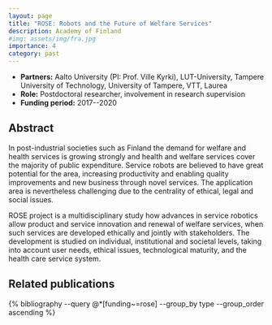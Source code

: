 ```yaml
---
layout: page
title: "ROSE: Robots and the Future of Welfare Services"
description: Academy of Finland
#img: assets/img/fra.jpg
importance: 4
category: past
---
```


- **Partners:** Aalto University (PI: Prof. Ville Kyrki), LUT-University,
  Tampere University of Technology, University of Tampere, VTT, Laurea
- **Role:** Postdoctoral researcher, involvement in research supervision
- **Funding period:** 2017--2020

## Abstract

In post-industrial societies such as Finland the demand for welfare and health
services is growing strongly and health and welfare services cover the majority
of public expenditure. Service robots are believed to have great potential for
the area, increasing productivity and enabling quality improvements and new
business through novel services. The application area is nevertheless
challenging due to the centrality of ethical, legal and social issues.

ROSE project is a multidisciplinary study how advances in service robotics allow
product and service innovation and renewal of welfare services, when such
services are developed ethically and jointly with stakeholders. The development
is studied on individual, institutional and societal levels, taking into account
user needs, ethical issues, technological maturity, and the health care service
system.

## Related publications

<div class="publications">
    {% bibliography --query @*[funding~=rose] --group_by type --group_order ascending %}
</div>
